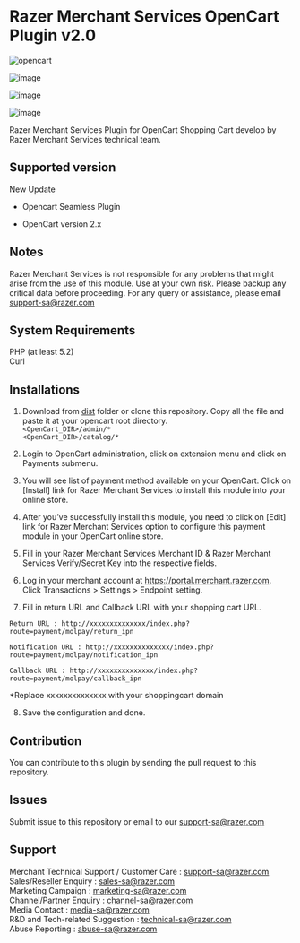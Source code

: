Razer Merchant Services OpenCart Plugin v2.0
==============================
![opencart](https://user-images.githubusercontent.com/38641542/74417583-ebadb900-4e81-11ea-94b4-249009025b48.jpg)  

![image](https://user-images.githubusercontent.com/19460508/76842730-aeb85600-6875-11ea-8738-cd64a68541f1.png)  

![image](https://user-images.githubusercontent.com/19460508/76842745-b546cd80-6875-11ea-93ab-673405c5bc21.png)  

![image](https://user-images.githubusercontent.com/19460508/76842757-baa41800-6875-11ea-804f-887d5f8f89da.png)


Razer Merchant Services Plugin for OpenCart Shopping Cart develop by Razer Merchant Services technical team.

Supported version
-----------------
New Update

- Opencart Seamless Plugin

- OpenCart version 2.x

Notes
-----
Razer Merchant Services is not responsible for any problems that might arise from the use of this module. 
Use at your own risk. Please backup any critical data before proceeding. For any query or 
assistance, please email support-sa@razer.com

System Requirements
--------------------
PHP (at least 5.2) <br>
Curl

Installations
-------------
1. Download from [dist](https://github.com/RazerMS/OpenCart2.0_Plugin/tree/master/dist) folder or clone this repository. Copy all the file and paste it at your opencart root directory.  
`<OpenCart_DIR>/admin/*`  
`<OpenCart_DIR>/catalog/*`

2. Login to OpenCart administration, click on extension menu and click on Payments submenu.

3. You will see list of payment method available on your OpenCart. Click on [Install] link for Razer Merchant Services to install this module into your online store.  

4. After you’ve successfully install this module, you need to click on [Edit] link for Razer Merchant Services option to configure this payment module in your OpenCart online store.

5. Fill in your Razer Merchant Services Merchant ID & Razer Merchant Services Verify/Secret Key into the respective fields.

6. Log in your merchant account at https://portal.merchant.razer.com. Click Transactions > Settings > Endpoint setting.

7. Fill in return URL and Callback URL with your shopping cart URL.

``Return URL : http://xxxxxxxxxxxxxx/index.php?route=payment/molpay/return_ipn``

``Notification URL : http://xxxxxxxxxxxxxx/index.php?route=payment/molpay/notification_ipn``
  
``Callback URL : http://xxxxxxxxxxxxxx/index.php?route=payment/molpay/callback_ipn`` 

*Replace xxxxxxxxxxxxxx with your shoppingcart domain

8. Save the configuration and done.

Contribution
------------
You can contribute to this plugin by sending the pull request to this repository.

Issues
------------
Submit issue to this repository or email to our support-sa@razer.com

Support
-------
Merchant Technical Support / Customer Care : support-sa@razer.com <br>
Sales/Reseller Enquiry : sales-sa@razer.com <br>
Marketing Campaign : marketing-sa@razer.com <br>
Channel/Partner Enquiry : channel-sa@razer.com <br>
Media Contact : media-sa@razer.com <br>
R&D and Tech-related Suggestion : technical-sa@razer.com <br>
Abuse Reporting : abuse-sa@razer.com
